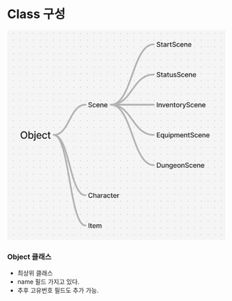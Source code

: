# Class 구성

![image-20250203174432382](assets/image-20250203174432382.png)

### Object 클래스

- 최상위 클래스
- name 필드 가지고 있다.
- 추후 고유번호 필드도 추가 가능.
